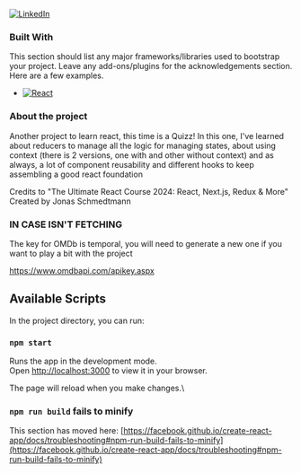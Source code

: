 [![LinkedIn][linkedin-shield]][linkedin-url]

### Built With

This section should list any major frameworks/libraries used to bootstrap your project. Leave any add-ons/plugins for the acknowledgements section. Here are a few examples.

- [![React][React.js]][React-url]

### About the project

Another project to learn react, this time is a Quizz!
In this one, I've learned about reducers to manage all the logic for managing states, about using context (there is 2 versions, one with and other without context) and as always, a lot of component reusability and different hooks to keep assembling a good react foundation

Credits to "The Ultimate React Course 2024: React, Next.js, Redux & More"
Created by Jonas Schmedtmann

### IN CASE ISN'T FETCHING

The key for OMDb is temporal, you will need to generate a new one if you want to play a bit with the project

https://www.omdbapi.com/apikey.aspx

## Available Scripts

In the project directory, you can run:

### `npm start`

Runs the app in the development mode.\
Open [http://localhost:3000](http://localhost:3000) to view it in your browser.

The page will reload when you make changes.\

### `npm run build` fails to minify

This section has moved here: [https://facebook.github.io/create-react-app/docs/troubleshooting#npm-run-build-fails-to-minify](https://facebook.github.io/create-react-app/docs/troubleshooting#npm-run-build-fails-to-minify)

[linkedin-url]: https://linkedin.com/in/mmasr
[linkedin-shield]: https://img.shields.io/badge/-LinkedIn-black.svg?style=for-the-badge&logo=linkedin&colorB=555
[React.js]: https://img.shields.io/badge/React-20232A?style=for-the-badge&logo=react&logoColor=61DAFB
[React-url]: https://reactjs.org/
